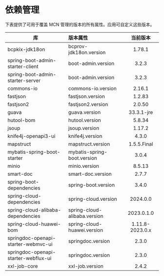 # 依赖管理

下表提供了可用于覆盖 MCN 管理的版本的所有属性。应用可自定义这些版本。

| 库                                    | 版本属性                         |      当前版本       |
|--------------------------------------|:-----------------------------|:---------------:|
| bcpkix-jdk18on                       | bcprov-jdk18on.version       |     1.78.1      |
| spring-boot-admin-starter-client     | boot-admin.version           |      3.2.3      |
| spring-boot-admin-starter-server     | boot-admin.version           |      3.2.3      |
| commons-io                           | commons-io.version           |     2.16.1      |
| fastjson                             | fastjson.version             |     1.2.83      |
| fastjson2                            | fastjson2.version            |     2.0.50      |
| guava                                | guava.version                |   33.3.1-jre    |
| hutool-bom                           | hutool.version               |     5.8.34      |
| jsoup                                | jsoup.version                |     1.17.2      |
| knife4j-openapi3-ui                  | knife4j.version              |      4.3.0      |
| mapstruct                            | mapstruct.version            |   1.5.5.Final   |
| mybatis-spring-boot-starter          | mybatis-spring-boot.version  |      3.0.4      |
| minio                                | minio.version                |     8.5.13      |
| smart-doc                            | smart-doc.version            |      2.7.7      |
| spring-boot-dependencies             | spring-boot.version          |      3.4.0      |
| spring-cloud-dependencies            | spring-cloud.version         |    2024.0.0     |
| spring-cloud-alibaba-dependencies    | spring-cloud-alibaba.version |   2023.0.1.0    |
| spring-cloud-huawei-bom              | spring-cloud-huawei.version  | 1.11.8-2023.0.x |
| springdoc-openapi-starter-webmvc-ui  | springdoc.version            |      2.3.0      |
| springdoc-openapi-starter-webflux-ui | springdoc.version            |      2.3.0      |
| xxl-job-core                         | xxl-job.version              |      2.4.2      |